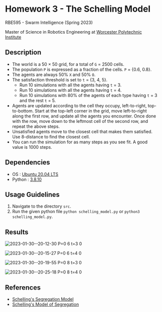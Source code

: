 # Homework 3 - The Schelling Model

RBE595 - Swarm Intelligence (Spring 2023)

Master of Science in Robotics Engineering at [Worcester Polytechnic Institute](https://www.wpi.edu/)

## Description
- The world is a 50 × 50 grid, for a total of `G` = 2500 cells.
- The population `P` is expressed as a fraction of the cells. `P` = {0.6, 0.8}.
- The agents are always 50% `X` and 50% `O`.
- The satisfaction threshold is set to `t` = {3, 4, 5}.
    - Run 10 simulations with all the agents having `t` = 3.
    - Run 10 simulations with all the agents having `t` = 4.
    - Run 10 simulations with 80% of the agents of each type having `t` = 3 and the rest `t` = 5.
- Agents are updated according to the cell they occupy, left-to-right, top-to-bottom. Start at the top-left corner in the grid, move left-to-right along the first row, and update all the agents you encounter. Once done with the row, move down to the leftmost cell of the second row, and repeat the above steps.
- Unsatisfied agents move to the closest cell that makes them satisfied. Use 8-distance to find the closest cell.
- You can run the simulation for as many steps as you see fit. A good value is 1000 steps.

## Dependencies
- OS : [Ubuntu 20.04 LTS](https://releases.ubuntu.com/20.04/)
- Python : [3.8.10](https://www.python.org/downloads/release/python-3810/)

## Usage Guidelines
1. Navigate to the directory `src`.
2. Run the given python file `python schelling_model.py` or `python3 schelling_model.py`.

## Results

![2023-01-30--20-12-30 P=0 6 t=3 0](https://github.com/ranebhushan/swarm_intelligence/assets/34753789/258b1e3f-71ae-4f80-8420-aa7bbcec040c)

![2023-01-30--20-15-27 P=0 6 t=4 0](https://github.com/ranebhushan/swarm_intelligence/assets/34753789/5efc4672-5385-4204-8c9c-18778eb6d48a)

![2023-01-30--20-19-55 P=0 8 t=3 0](https://github.com/ranebhushan/swarm_intelligence/assets/34753789/ecfaa506-405e-4f7e-b0eb-12289dc4a3fc)

![2023-01-30--20-25-18 P=0 8 t=4 0](https://github.com/ranebhushan/swarm_intelligence/assets/34753789/dd9ec370-c151-4579-a615-7cbf4b2cb252)

## References
- [Schelling's Segregation Model](http://www.natureincode.com/code/various/schelling.html)
- [Schelling's Model of Segregation](http://nifty.stanford.edu/2014/mccown-schelling-model-segregation/)
